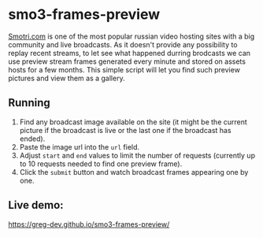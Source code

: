# smo3-frames-preview

[Smоtri.cоm](https://href.li/?http://ujeb.se/TVkzK) is one of the most popular russian video hosting sites with a big community and live broadcasts.
As it doesn't provide any possibility to replay recent streams, to let see what happened durring brodcasts we can use preview stream frames generated every minute and stored on assets hosts for a few months.
This simple script will let you find such preview pictures and view them as a gallery.

## Running
1. Find any broadcast image available on the site (it might be the current picture if the broadcast is live or the last one if the broadcast has ended).
2. Paste the image url into the `url` field.
3. Adjust `start` and `end` values to limit the number of requests (currently up to 10 requests needed to find one preview frame).
4. Click the `submit` button and watch broadcast frames appearing one by one.

## Live demo:
https://greg-dev.github.io/smo3-frames-preview/
